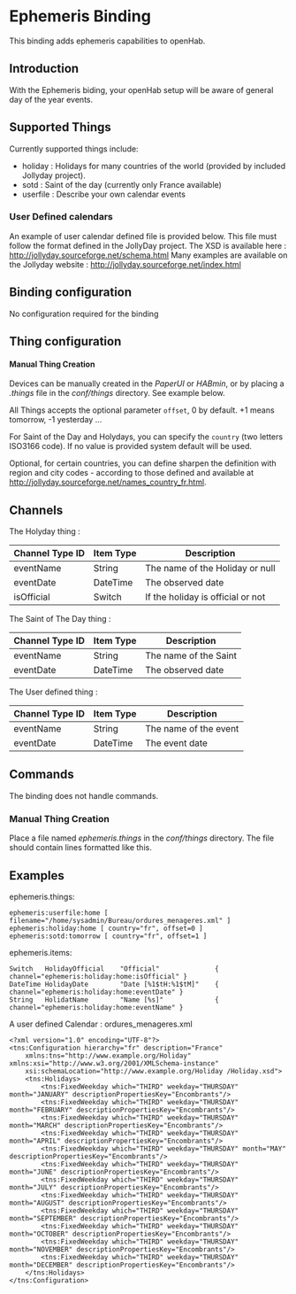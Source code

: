 # Ephemeris Binding

This binding adds ephemeris capabilities to openHab. 

## Introduction

With the Ephemeris biding, your openHab setup will be aware
of general day of the year events.


## Supported Things

Currently supported things include:

* holiday : Holidays for many countries of the world (provided by included Jollyday project).
* sotd : Saint of the day (currently only France available)
* userfile : Describe your own calendar events

### User Defined calendars

An example of user calendar defined file is provided below.
This file must follow the format defined in the JollyDay project.
The XSD is available here : http://jollyday.sourceforge.net/schema.html
Many examples are available on the Jollyday website : http://jollyday.sourceforge.net/index.html

## Binding configuration

No configuration required for the binding

## Thing configuration

#### Manual Thing Creation

Devices can be manually created in the *PaperUI* or *HABmin*, or by placing a *.things* file in the *conf/things* directory.  See example below.

All Things accepts the optional parameter `offset`, 0 by default. +1 means tomorrow, -1 yesterday ...

For Saint of the Day and Holydays, you can specify the `country` (two letters ISO3166 code). If no value is provided system default will be used.

Optional, for certain countries, you can define sharpen the definition with region and city codes - according to those defined and available at http://jollyday.sourceforge.net/names_country_fr.html.
 
## Channels

The Holyday thing :

| Channel Type ID | Item Type    | Description  |
|-----------------|------------------------|------------- |
| eventName | String       | The name of the Holiday or null |
| eventDate | DateTime      | The observed date |
| isOfficial | Switch       | If the holiday is official or not |

The Saint of The Day thing :

| Channel Type ID | Item Type    | Description  |
|-----------------|------------------------|------------- |
| eventName | String       | The name of the Saint  |
| eventDate | DateTime      | The observed date |

The User defined thing :

| Channel Type ID | Item Type    | Description  |
|-----------------|------------------------|------------- |
| eventName | String       | The name of the event  |
| eventDate | DateTime      | The event date |

## Commands

The binding does not handle commands.

### Manual Thing Creation

Place a file named *ephemeris.things* in the *conf/things* directory.  The file should contain lines formatted like this.

## Examples

ephemeris.things:

```
ephemeris:userfile:home [ filename="/home/sysadmin/Bureau/ordures_menageres.xml" ]
ephemeris:holiday:home [ country="fr", offset=0 ]
ephemeris:sotd:tomorrow [ country="fr", offset=1 ]
```

ephemeris.items:
```
Switch   HolidayOfficial    "Official"              { channel="ephemeris:holiday:home:isOfficial" }
DateTime HolidayDate        "Date [%1$tH:%1$tM]"    { channel="ephemeris:holiday:home:eventDate" }
String   HolidatName        "Name [%s]"             { channel="ephemeris:holiday:home:eventName" }
```

A user defined Calendar :
ordures_menageres.xml

```
<?xml version="1.0" encoding="UTF-8"?>
<tns:Configuration hierarchy="fr" description="France"
    xmlns:tns="http://www.example.org/Holiday" xmlns:xsi="http://www.w3.org/2001/XMLSchema-instance"
    xsi:schemaLocation="http://www.example.org/Holiday /Holiday.xsd">
    <tns:Holidays>
        <tns:FixedWeekday which="THIRD" weekday="THURSDAY" month="JANUARY" descriptionPropertiesKey="Encombrants"/>
        <tns:FixedWeekday which="THIRD" weekday="THURSDAY" month="FEBRUARY" descriptionPropertiesKey="Encombrants"/>
        <tns:FixedWeekday which="THIRD" weekday="THURSDAY" month="MARCH" descriptionPropertiesKey="Encombrants"/>
        <tns:FixedWeekday which="THIRD" weekday="THURSDAY" month="APRIL" descriptionPropertiesKey="Encombrants"/>
        <tns:FixedWeekday which="THIRD" weekday="THURSDAY" month="MAY" descriptionPropertiesKey="Encombrants"/>
        <tns:FixedWeekday which="THIRD" weekday="THURSDAY" month="JUNE" descriptionPropertiesKey="Encombrants"/>
        <tns:FixedWeekday which="THIRD" weekday="THURSDAY" month="JULY" descriptionPropertiesKey="Encombrants"/>
        <tns:FixedWeekday which="THIRD" weekday="THURSDAY" month="AUGUST" descriptionPropertiesKey="Encombrants"/>
        <tns:FixedWeekday which="THIRD" weekday="THURSDAY" month="SEPTEMBER" descriptionPropertiesKey="Encombrants"/>
        <tns:FixedWeekday which="THIRD" weekday="THURSDAY" month="OCTOBER" descriptionPropertiesKey="Encombrants"/>
        <tns:FixedWeekday which="THIRD" weekday="THURSDAY" month="NOVEMBER" descriptionPropertiesKey="Encombrants"/>
        <tns:FixedWeekday which="THIRD" weekday="THURSDAY" month="DECEMBER" descriptionPropertiesKey="Encombrants"/>
    </tns:Holidays>
</tns:Configuration>
```

